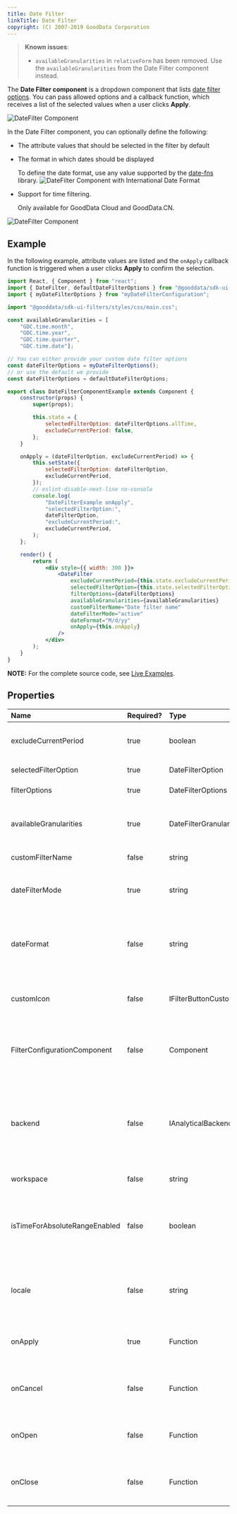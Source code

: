 ```yaml
---
title: Date Filter
linkTitle: Date Filter
copyright: (C) 2007-2019 GoodData Corporation
---
```


> **Known issues**:
> - `availableGranularities` in `relativeForm` has been removed. Use the `availableGranularities` from the Date Filter component instead.

The **Date Filter component** is a dropdown component that lists [date filter options](../date_filter/). You can pass allowed options and a callback function, which receives a list of the selected values when a user clicks **Apply**.

![DateFilter Component](gd-ui/date_filter.png "DateFilter Component")

In the Date Filter component, you can optionally define the following:

* The attribute values that should be selected in the filter by default
* The format in which dates should be displayed

    To define the date format, use any value supported by the [date-fns](https://date-fns.org/docs/format) library.
    ![DateFilter Component with International Date Format](gd-ui/date_filter_international_date_format.png "DateFilter Component with dates are displayed in desired formats")

* Support for time filtering.

    Only available for GoodData Cloud and GoodData.CN.


![DateFilter Component](gd-ui/date_filter_time.png "DateFilter Component with time support")

## Example

In the following example, attribute values are listed and the ```onApply``` callback function is triggered when a user clicks **Apply** to confirm the selection.

```jsx harmony
import React, { Component } from "react";
import { DateFilter, defaultDateFilterOptions } from "@gooddata/sdk-ui-filters";
import { myDateFilterOptions } from "myDateFilterConfiguration";

import "@gooddata/sdk-ui-filters/styles/css/main.css";

const availableGranularities = [
    "GDC.time.month",
    "GDC.time.year",
    "GDC.time.quarter",
    "GDC.time.date"];

// You can either provide your custom date filter options
const dateFilterOptions = myDateFilterOptions();
// or use the default we provide
const dateFilterOptions = defaultDateFilterOptions;

export class DateFilterComponentExample extends Component {
    constructor(props) {
        super(props);

        this.state = {
            selectedFilterOption: dateFilterOptions.allTime,
            excludeCurrentPeriod: false,
        };
    }

    onApply = (dateFilterOption, excludeCurrentPeriod) => {
        this.setState({
            selectedFilterOption: dateFilterOption,
            excludeCurrentPeriod,
        });
        // eslint-disable-next-line no-console
        console.log(
            "DateFilterExample onApply",
            "selectedFilterOption:",
            dateFilterOption,
            "excludeCurrentPeriod:",
            excludeCurrentPeriod,
        );
    };

    render() {
        return (
            <div style={{ width: 300 }}>
                <DateFilter
                    excludeCurrentPeriod={this.state.excludeCurrentPeriod}
                    selectedFilterOption={this.state.selectedFilterOption}
                    filterOptions={dateFilterOptions}
                    availableGranularities={availableGranularities}
                    customFilterName="Date filter name"
                    dateFilterMode="active"
                    dateFormat="M/d/yy"
                    onApply={this.onApply}
                />
            </div>
        );
    }
}
```

**NOTE:** For the complete source code, see [Live Examples](https://gdui-examples.herokuapp.com/date-filter-component).

## Properties

| Name | Required? | Type | Description |
| :--- | :--- | :--- | :--- |
| excludeCurrentPeriod | true | boolean | The state of the "Exclude current period" checkbox |
| selectedFilterOption | true | DateFilterOption | The selected filter option |
| filterOptions | true | DateFilterOptions | Available filter options |
| availableGranularities | true | DateFilterGranularity[] | An array of available types of granularity for the Relative Form  |
| customFilterName | false | string | A custom filter label |
| dateFilterMode | true | string | Filter mode; can be `readonly`, `hidden`, or `active` |
| dateFormat | false | string | Date format. Defaults to `MM/dd/yyyy`. For the supported values, see the `date-fns` library. |
| customIcon | false | IFilterButtonCustomIcon | A custom icon with associated tooltip information. |
| FilterConfigurationComponent | false | Component | A component to be rendered when the configuration button is clicked. |
| backend | false | IAnalyticalBackend | The object with the configuration related to communication with the backend and access to analytical workspaces |
| workspace | false | string | The workspace ID |
| isTimeForAbsoluteRangeEnabled | false | boolean | Determine whether the static period form allows the user to set also the time of the date range or only the date. |
| locale | false | string | The localization of the component. Defaults to `en-US`. |
| onApply | true | Function | A callback when the selection is confirmed by the user |
| onCancel | false | Function | A callback when the selection is canceled by the user |
| onOpen | false | Function | A callback when the filter dropdown is opened by the user |
| onClose | false | Function | A callback when the filter dropdown is closed by the user |
